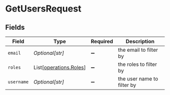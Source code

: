 # GetUsersRequest


## Fields

| Field                                                      | Type                                                       | Required                                                   | Description                                                |
| ---------------------------------------------------------- | ---------------------------------------------------------- | ---------------------------------------------------------- | ---------------------------------------------------------- |
| `email`                                                    | *Optional[str]*                                            | :heavy_minus_sign:                                         | the email to filter by                                     |
| `roles`                                                    | List[[operations.Roles](../../models/operations/roles.md)] | :heavy_minus_sign:                                         | the roles to filter by                                     |
| `username`                                                 | *Optional[str]*                                            | :heavy_minus_sign:                                         | the user name to filter by                                 |